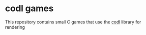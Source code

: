 # codl games
This repository contains small C games that use the [codl](https://github.com/celtrecium/codl) library for rendering
